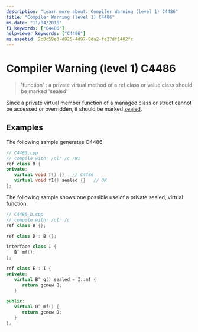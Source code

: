 ```yaml
---
description: "Learn more about: Compiler Warning (level 1) C4486"
title: "Compiler Warning (level 1) C4486"
ms.date: "11/04/2016"
f1_keywords: ["C4486"]
helpviewer_keywords: ["C4486"]
ms.assetid: 2c0c59e3-d025-4d97-8da2-fa27df1402fc
---
```

# Compiler Warning (level 1) C4486

> 'function' : a private virtual method of a ref class or value class should be marked 'sealed'

Since a private virtual member function of a managed class or struct cannot be accessed or overridden, it should be marked [sealed](../../extensions/sealed-cpp-component-extensions.md).

## Examples

The following sample generates C4486.

```cpp
// C4486.cpp
// compile with: /clr /c /W1
ref class B {
private:
   virtual void f() {}   // C4486
   virtual void f1() sealed {}   // OK
};
```

The following sample shows one possible use of a private sealed, virtual function.

```cpp
// C4486_b.cpp
// compile with: /clr /c
ref class B {};

ref class D : B {};

interface class I {
   B^ mf();
};

ref class E : I {
private:
   virtual B^ g() sealed = I::mf {
      return gcnew B;
   }

public:
   virtual D^ mf() {
      return gcnew D;
   }
};
```
